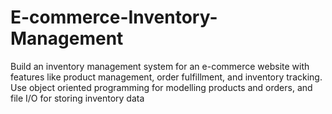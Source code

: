 # E-commerce-Inventory-Management
Build an inventory management system for an e-commerce website with features like product management, order fulfillment, and inventory tracking. Use object oriented programming for modelling products and orders, and file I/O for storing inventory data
